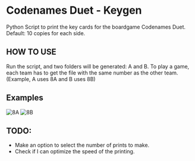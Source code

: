# Codenames Duet - Keygen
 Python Script to print the key cards for the boardgame Codenames Duet. Default: 10 copies for each side. 
 
 
## HOW TO USE
 Run the script, and two folders will be generated: A and B.
 To play a game, each team has to get the file with the same number as the other team.
 (Example, A uses 8A and B uses 8B)
 
## Examples
![8A](https://user-images.githubusercontent.com/15129396/89718887-29b80f80-d9c3-11ea-9244-089cc785d4f9.png)
![8B](https://user-images.githubusercontent.com/15129396/89718891-33417780-d9c3-11ea-9ae3-3d801decd94b.png)

## TODO:
 + Make an option to select the number of prints to make. 
 + Check if I can optimize the speed of the printing. 
